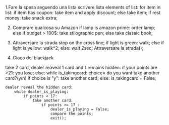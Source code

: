 1.Fare la spesa seguendo una lista
scrivere lista elements of list:
    for item in list:
        if item has coupon:
            take item and apply discount;
        else 
            take item;
    if rest money:
        take snack extra;


2. Comprare qualcosa su Amazon
if lamp is amazon prime:
    order lamp;
else if budget > 100$:
    take stilographic pen;
else take classic book;

3. Attraversare la strada
stop on the cross line;
if light is green:
    walk;
else if light is yellow:
    walk*2;
else:
    wait 2sec;
    Attraversare la strada();


3. Gioco del blackjack

take 2 card, dealer reaveal 1 card and 1 remains hidden:
    if your points are >21:
        you lose;
    else:
        while is_takingcard:
            choice= do you want take another card?(y/n)
            if choice is "y":
                take another card;
            else:
                is_takingcard = False;
    
    dealer reveal the hidden card:
        while dealer_is_playing: 
            if points < 17:
                take another card:
                    if points >= 17 :
                        dealer_is_playing = False;
                        compare the points;
                        exit();

